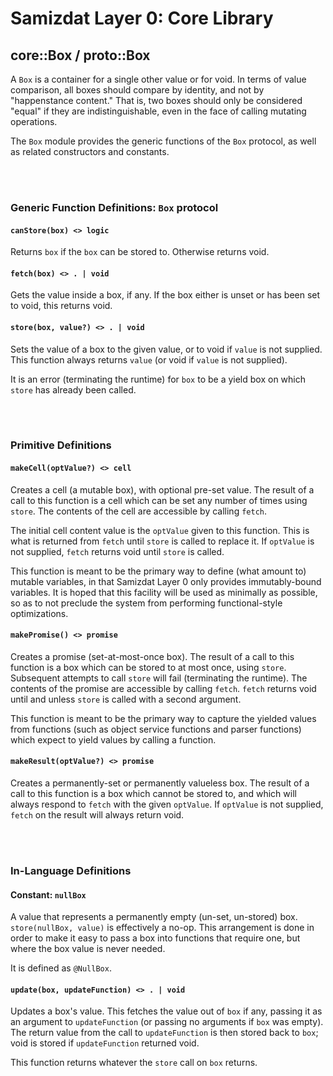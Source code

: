 Samizdat Layer 0: Core Library
==============================

core::Box / proto::Box
----------------------

A `Box` is a container for a single other value or for void.
In terms of value comparison, all boxes should compare by identity,
and not by "happenstance content." That is, two boxes should only be
considered "equal" if they are indistinguishable, even in the face of
calling mutating operations.

The `Box` module provides the generic functions of the `Box` protocol,
as well as related constructors and constants.


<br><br>
### Generic Function Definitions: `Box` protocol

#### `canStore(box) <> logic`

Returns `box` if the `box` can be stored to. Otherwise returns void.

#### `fetch(box) <> . | void`

Gets the value inside a box, if any. If the box either is unset or has
been set to void, this returns void.

#### `store(box, value?) <> . | void`

Sets the value of a box to the given value, or to void if `value` is
not supplied. This function always returns `value` (or void if `value` is
not supplied).

It is an error (terminating the runtime) for `box` to be a yield box on
which `store` has already been called.


<br><br>
### Primitive Definitions

#### `makeCell(optValue?) <> cell`

Creates a cell (a mutable box), with optional pre-set value. The result of
a call to this function is a cell which can be set any number of times using
`store`. The contents of the cell are accessible by calling `fetch`.

The initial cell content value is the `optValue` given to this function. This
is what is returned from `fetch` until `store` is called to replace it.
If `optValue` is not supplied, `fetch` returns void until `store` is called.

This function is meant to be the primary way to define (what amount to)
mutable variables, in that Samizdat Layer 0 only provides immutably-bound
variables. It is hoped that this facility will be used as minimally as
possible, so as to not preclude the system from performing functional-style
optimizations.

#### `makePromise() <> promise`

Creates a promise (set-at-most-once box). The result of a call to this
function is a box which can be stored to at most once, using `store`.
Subsequent attempts to call `store` will fail (terminating the runtime). The
contents of the promise are accessible by calling `fetch`. `fetch` returns
void until and unless `store` is called with a second argument.

This function is meant to be the primary way to capture the yielded values
from functions (such as object service functions and parser functions) which
expect to yield values by calling a function.

#### `makeResult(optValue?) <> promise`

Creates a permanently-set or permanently valueless box. The result of a call
to this function is a box which cannot be stored to, and which will always
respond to `fetch` with the given `optValue`. If `optValue` is not supplied,
`fetch` on the result will always return void.


<br><br>
### In-Language Definitions

#### Constant: `nullBox`

A value that represents a permanently empty (un-set, un-stored) box.
`store(nullBox, value)` is effectively a no-op. This
arrangement is done in order to make it easy to pass a box into functions
that require one, but where the box value is never needed.

It is defined as `@NullBox`.

#### `update(box, updateFunction) <> . | void`

Updates a box's value. This fetches the value out of `box` if any, passing
it as an argument to `updateFunction` (or passing no arguments if `box` was
empty). The return value from the call to `updateFunction` is then stored
back to `box`; void is stored if `updateFunction` returned void.

This function returns whatever the `store` call on `box` returns.

